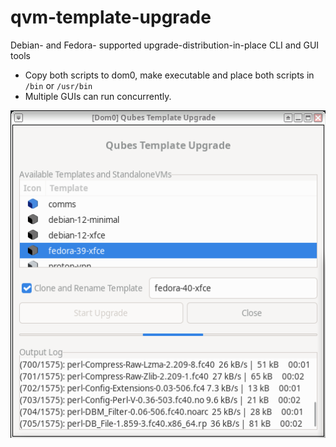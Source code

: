 # qvm-template-upgrade
Debian- and Fedora- supported upgrade-distribution-in-place CLI and GUI tools
- Copy both scripts to dom0, make executable and place both scripts in `/bin` or `/usr/bin`
- Multiple GUIs can run concurrently.

![qubes-template-upgrade-gui](https://github.com/kennethrrosen/qubes-template-upgrade/blob/main/qubes-template-upgrade.png)
